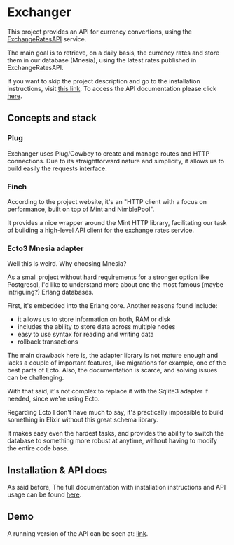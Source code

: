 # Exchanger
This project provides an API for currency convertions, using the [ExchangeRatesAPI](https://exchangeratesapi.io/) service.

The main goal is to retrieve, on a daily basis, the currency rates and store them in our database (Mnesia),
using the latest rates published in ExchangeRatesAPI.

If you want to skip the project description and go to the installation instructions, visit [this link](http://macroheap.com:4007/). To access the API documentation please click [here](http://macroheap.com:4007/api.html).

## Concepts and stack

### Plug
Exchanger uses Plug/Cowboy to create and manage routes and HTTP connections. Due to its straightforward nature and simplicity, it allows us to build easily the requests interface.

### Finch
According to the project website, it's an "HTTP client with a focus on performance, built on top of Mint and NimblePool".

It provides a nice wrapper around the Mint HTTP library, facilitating our task of building a high-level API client for the exchange rates service.

### Ecto3 Mnesia adapter
Well this is weird. Why choosing Mnesia?

As a small project without hard requirements for a stronger option like Postgresql, I'd like to understand more about one the most famous (maybe intriguing?) Erlang databases.

First, it's embedded into the Erlang core. Another reasons found include:

* it allows us to store information on both, RAM or disk
* includes the ability to store data across multiple nodes
* easy to use syntax for reading and writing data
* rollback transactions

The main drawback here is, the adapter library is not mature enough and lacks a couple of important features, like migrations for example, one of the best parts of Ecto. Also, the documentation is scarce, and solving issues can be challenging.

With that said, it's not complex to replace it with the Sqlite3 adapter if needed, since we're using Ecto.

Regarding Ecto I don't have much to say, it's practically impossible to build something in Elixir without this great schema library.

It makes easy even the hardest tasks, and provides the ability to switch the database to something more robust at anytime, without having to modify the entire code base.

## Installation & API docs

As said before, The full documentation with installation instructions and API usage can be found [here](http://macroheap.com:4007/api.html).

## Demo

A running version of the API can be seen at: [link](http://macroheap.com:4007/api/conversions).

